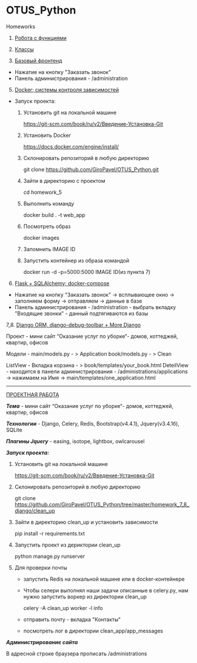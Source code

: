 # OTUS_Python
Homeworks

1. [Робота с функциями](https://github.com/GiroPavel/OTUS_Python/blob/master/homework_1/task.py "Робота с функциями")

2. [Классы](https://github.com/GiroPavel/OTUS_Python/tree/master/homework_2 "Классы")

4. [Базовый фронтенд](https://github.com/GiroPavel/OTUS_Python/tree/master/homework_4 "Базовый фронтенд")
- Нажатие на кнопку "Заказать звонок"
- Панель администрирования - /administration 

5. [Docker; системы контроля зависимостей](https://github.com/GiroPavel/OTUS_Python/tree/master/homework_5 "Docker; системы контроля зависимостей")
- Запуск проекта:
  1. Установить git на локальной машине
  
     https://git-scm.com/book/ru/v2/Введение-Установка-Git
     
  2. Установить Docker
  
     https://docs.docker.com/engine/install/
     
  3. Склонировать репозиторий в любую директорию
  
     git clone https://github.com/GiroPavel/OTUS_Python.git
     
  4. Зайти в директорию с проектом 
  
     cd homework_5
     
  5. Выполнить команду
  
     docker build . -t web_app
     
  6. Посмотреть образ
  
      docker images
      
  7. Запомнить IMAGE ID 
  
  8. Запустить контейнер из образа командой
  
     docker run -d -p=5000:5000 IMAGE ID(из пункта 7)

6. [Flask + SQLAlchemy; docker-compose](https://github.com/GiroPavel/OTUS_Python/tree/master/homework_6 "Flask + SQLAlchemy; docker-compose")
- Нажатие на кнопку "Заказать звонок" -> всплывающее окно -> заполняем форму -> отправляем -> данные в базe
- Панель администрирования - /administration - выбрать вкладку "Входящие звонки" - данный подтягиваются из базы

7_8. [Django ORM, django-debug-toolbar + More Django](https://github.com/GiroPavel/OTUS_Python/tree/master/homework_7_8_django/clean_up "Django ORM, django-debug-toolbar + More Django")

Проект - мини сайт “Оказание услуг по уборке“- домов, коттеджей, квартир, офисов

Модели - main/models.py - > Application
         book/models.py - > Clean
         
ListView - Вкладка корзина - > book/templates/your_book.html
DeteilView - находится в панели администрирования - /administrations/applications -> нажимаем на Имя -> main/templates/one_application.html
      
      
__________________

[ПРОЕКТНАЯ РАБОТА](https://github.com/GiroPavel/OTUS_Python/tree/master/Project "ПРОЕКТНАЯ РАБОТА")

***Тема*** -  мини сайт “Оказание услуг по уборке“- домов, коттеджей, квартир, офисов

***Технологии*** - Django, Celery, Redis, Bootstrap(v4.4.1), Jquery(v3.4.1б), SQLite

***Плагины Jquery*** - easing, isotope, lightbox, owlcarousel

***Запуск проекта:***

1. Установить git на локальной машине
  
   https://git-scm.com/book/ru/v2/Введение-Установка-Git
     
2. Склонировать репозиторий в любую директорию

   git clone https://github.com/GiroPavel/OTUS_Python/tree/master/homework_7_8_django/clean_up
   
3. Зайти в директорию clean_up и установить зависимости

   pip install -r requirements.txt
   
4. Запустить проект из дериктории clean_up

   python manage.py runserver
   
5. Для проверки почты
   - запустить Redis на локальной машине или в docker-контейнере
   - Чтобы селери выполнял наши задачи описанные в celery.py, нам нужно запустить воркер из директории clean_up
   
     celery -A clean_up worker -l info
     
   - отправить почту - вкладка "Контакты" 
   - посмотреть лог в директории clean_app/app_messages

***Администрирование сайта***

   В адресной строке браузера прописать /administrations
